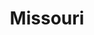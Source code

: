 ---
title: Missouri
slug: missouri
updated-on: '2024-05-30T13:52:36.906Z'
created-on: '2024-05-30T13:37:21.697Z'
published-on: '2024-05-30T13:54:32.469Z'
f_city-state:
- cms/city/kennett-mo.md
- cms/city/malden-mo.md
- cms/city/webb-city-mo.md
- cms/city/rolla-mo.md
- cms/city/jefferson-city-mo.md
- cms/city/saint-louis-mo.md
- cms/city/florissant-mo.md
- cms/city/arnold-mo.md
- cms/city/washington-mo.md
- cms/city/cape-girardeau-mo.md
- cms/city/sedalia-mo.md
- cms/city/kansas-city-mo.md
- cms/city/saint-charles-mo.md
- cms/city/maryville-mo.md
- cms/city/conway-mo.md
- cms/city/saint-joseph-mo.md
- cms/city/poplar-bluff-mo.md
- cms/city/perryville-mo.md
- cms/city/warrenton-mo.md
- cms/city/troy-mo.md
- cms/city/crystal-city-mo.md
- cms/city/joplin-mo.md
- cms/city/nixa-mo.md
- cms/city/springfield-mo.md
- cms/city/bolivar-mo.md
- cms/city/grandview-mo.md
- cms/city/belton-mo.md
- cms/city/liberty-mo.md
- cms/city/columbia-mo.md
- cms/city/summit-mo.md
- cms/city/independence-mo.md
- cms/city/lebanon-mo.md
- cms/city/kirksville-mo.md
- cms/city/fenton-mo.md
- cms/city/ballwin-mo.md
- cms/city/hannibal-mo.md
- cms/city/warrensburg-mo.md
- cms/city/union-mo.md
- cms/city/saint-ann-mo.md
- cms/city/west-plains-mo.md
- cms/city/high-ridge-mo.md
- cms/city/blue-springs-mo.md
- cms/city/carthage-mo.md
- cms/city/raytown-mo.md
- cms/city/farmington-mo.md
- cms/city/macon-mo.md
- cms/city/brookfield-mo.md
- cms/city/chillicothe-mo.md
- cms/city/fulton-mo.md
- cms/city/bridgeton-mo.md
- cms/city/ozark-mo.md
- cms/city/park-hills-mo.md
- cms/city/houston-mo.md
- cms/city/maryland-heights-mo.md
- cms/city/nevada-mo.md
- cms/city/mexico-mo.md
- cms/city/eldon-mo.md
- cms/city/harrisonville-mo.md
- cms/city/branson-mo.md
- cms/city/saint-robert-mo.md
- cms/city/sikeston-mo.md
- cms/city/sullivan-mo.md
- cms/city/hillsboro-mo.md
- cms/city/festus-mo.md
- cms/city/fallon-mo.md
- cms/city/jackson-mo.md
- cms/city/wentzville-mo.md
- cms/city/marshfield-mo.md
- cms/city/cassville-mo.md
- cms/city/moberly-mo.md
- cms/city/marshall-mo.md
- cms/city/monett-mo.md
- cms/city/neosho-mo.md
- cms/city/house-springs-mo.md
- cms/city/excelsior-springs-mo.md
- cms/city/hazelwood-mo.md
- cms/city/desloge-mo.md
- cms/city/flat-river-mo.md
- cms/city/chesterfield-mo.md
- cms/city/pacific-mo.md
- cms/city/new-haven-mo.md
- cms/city/fredericktown-mo.md
- cms/city/caruthersville-mo.md
- cms/city/richmond-mo.md
- cms/city/platte-city-mo.md
- cms/city/creve-coeur-mo.md
- cms/city/center-mo.md
- cms/city/piedmont-mo.md
- cms/city/green-city-mo.md
- cms/city/clinton-mo.md
- cms/city/boonville-mo.md
- cms/city/cameron-mo.md
- cms/city/camdenton-mo.md
- cms/city/sainte-genevieve-mo.md
- cms/city/saint-peters-mo.md
- cms/city/tipton-mo.md
- cms/city/lamar-mo.md
- cms/city/aurora-mo.md
- cms/city/trenton-mo.md
- cms/city/louisiana-mo.md
- cms/city/saint-clair-mo.md
- cms/city/taylor-mo.md
f_locations:
- cms/payday-loans/.md
layout: '[state].html'
tags: state
---